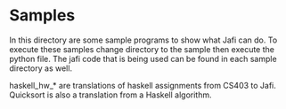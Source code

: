 # Samples
In this directory are some sample programs to show what Jafi can do. To execute these samples change directory to the sample then execute the python file. The jafi code that is being used can be found in each sample directory as well.

haskell_hw_* are translations of haskell assignments from CS403 to Jafi. Quicksort is also a translation from a Haskell algorithm.